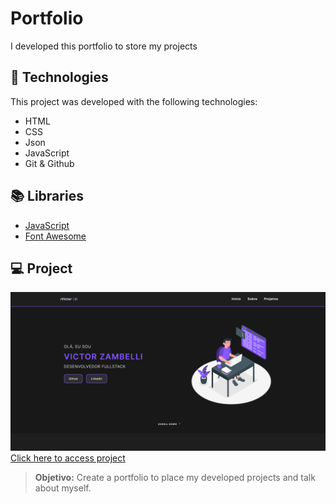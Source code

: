 # Portfolio
I developed this portfolio to store my projects

## 🚀 Technologies

This project was developed with the following technologies:
- HTML
- CSS
- Json
- JavaScript
- Git & Github

## 📚 Libraries
- [JavaScript](https://developer.mozilla.org/pt-BR/docs/Web/JavaScript)
- [Font Awesome](https://fontawesome.com/)

## 💻 Project
![preview](./assets/preview.png/)
[Click here to access project](https://victorzambelli.github.io/)
> **Objetivo:** Create a portfolio to place my developed projects and talk about myself.
